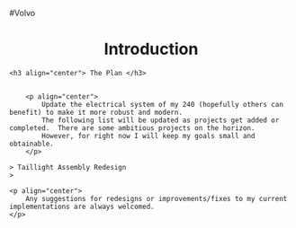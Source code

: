 #Volvo
<h1 align="center"> Introduction</h1>
	
	
	<h3 align="center"> The Plan </h3>
		
			
		<p align="center">
			Update the electrical system of my 240 (hopefully others can benefit) to make it more robust and modern.
			The following list will be updated as projects get added or completed.  There are some ambitious projects on the horizon.
			However, for right now I will keep my goals small and obtainable.
		</p>
			
	> Taillight Assembly Redesign
	> 
		
	<p align="center"> 
		Any suggestions for redesigns or improvements/fixes to my current implementations are always welcomed.
	</p>
		

